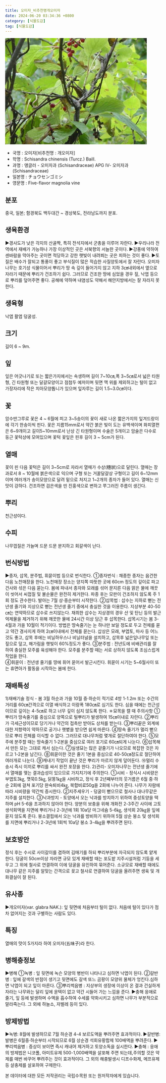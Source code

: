 ```yaml
---
title: 오미자_비추천명개오미자
date: 2024-06-20 03:34:36 +0800
category: [식물도감]
tag: [식물도감]
---
```




![오미자[비추천명 : 개오미자]](/assets/img/fileUpload/plants/basic/Schisandraceae/Schisandra/11772/1_th2.JPG)
- 국명 : 오미자[비추천명 : 개오미자]
- 학명 : Schisandra chinensis (Turcz.) Baill.
- 과명 : 앵글러 - 오미자과 (Schisandraceae) APG Ⅳ- 오미자과 (Schisandraceae)
- 일본명 : チョウセンゴミシ
- 영문명 : Five-flavor magnolia vine


## 분포
중국, 일본; 함경북도 백두대간 ~ 경상북도, 전라남도까지 분포.
## 생육환경
▶경사도가 낮은 각지의 산골짝, 특히 전석지에서 군총을 이루어 자란다. 
▶우리나라 전역에서 재배가 가능하나 가장 이상적인 곳은 서북향의 서늘한 곳이다. 
▶강풍에 약하여 센바람을 막아주는 곳이면 적당하고 강한 햇빛이 내려쬐는 곳은 피하는 것이 좋다.
▶토질은 배수가 잘되고 통풍이 좋고 부식질이 많은 적습한 사질양토에서 잘 자란다. 오미자나무는 호기성 식물이어서 뿌리가 땅 속 깊이 들어가지 않고 지하 3㎝내외에서 옆으로 자라기 때문에 뿌리가 건조하기 쉽다. 그러므로 건조한 땅에 심었을 경우 짚, 낙엽 등으로 뿌리를 덮어주면 좋다. 공해에 약하며 내염성도 약해서 해안지방에서는 잘 자라지 못한다.
## 생육형
낙엽 활엽 덩굴성.
## 크기
길이 6 ~ 9m. 
## 잎
잎은 어긋나기로 또는 짧은가지에서는 속생하며 길이 7~10㎝,폭 3~5㎝로서 넓은 타원형, 긴 타원형 또는 달걀모양이고 점첨두 예저이며 뒷면 맥 위를 제외하고는 털이 없고 가장자리에 작은 치아모양톱니가 있으며 잎자루는 길이 1.5~3.0㎝이다.
## 꽃
암수딴그루로 꽃은 4 ~ 6월에 피고 3~5송이의 꽃이 새로 나온 짧은가지의 잎겨드랑이에 각기 한송이씩 핀다.  꽃은 지름15mm로서 약간 붉은 빛이 도는 유백색이며 화피열편은 6~9개이고 길이5~10mm로서 난상 긴 타원형이며 수술은 5개이고 암술은 다수로 둥근 꽃턱상에 모여있으며 꽃턱 꽃잎은 핀후 길이 3 ~ 5cm가 된다.
## 열매
꽃이 핀 다음 꽃턱은 길이 3~5cm로 자라서 열매가 수상(穗狀)으로 달린다. 열매는 장과로서 8 ~ 10월에 붉은색으로 익으며 구형 또는 거꿀달걀상 구형이고 길이 6~12mm이며 여러개가 송이모양으로 달려 밑으로 처지고 1~2개의 종자가 들어 있다. 열매는 신맛이 강하다. 건조하면 검은색을 띤 진홍색으로 변하고 쭈그러진 주름이 생긴다.
## 뿌리
천근성이다.
## 수피
나무껍질은 가늘며 드문 드문 분지하고 회갈색이 난다.
## 번식방법
▶종자, 삽목, 분주법, 휘묻이법 등으로 번식한다.
①종자번식 : 채종한 종자는 음건한 다음 노천매장을 한다. 노천매장 장소는 양지쪽 따뜻한 곳에 60cm 정도의 깊이로 파고 건사와 섞은 다음 묻는다. 봄에 파내서 종자와 모래를 섞어 문지른 다음 맑은 물에 깨끗이 씻어서 씨껍질 및 불순물은 완전히 제거한다. 파종 후는 모판이 건조하지 않도록 주 1회 정도 관수한다. 발아는 7월 상·중순부터 시작한다.
②삽목법 : 삽수는 지하로 뻗는 전년생 줄기와 지상으로 뻗는 전년생 줄기 중에서 충실한 것을 이용한다. 지상부분 40-50㎝는 연약하므로 삽수로 쓰지않는다. 채취한 삽수는 지상경의 경우 산 및 탄닌 등의 발근 억제물을 제거하기 위해 깨끗한 물에 24시간 이상 담근 후 삽목한다. 삽목시기는 봄 3-4월과 가을 10월이 적기이다. 방법은 땅속줄기는 눈 하나만 보일 정도로 두고 전체를 묻고  약간 경사지게 하여 2㎝이내에서 전체를 묻는다. 삽상은 모래, 부엽토, 마사 등 어느것도 좋고, 삽목 후에는 비닐하우스나 비닐터널을 설치하고, 삽목후 넓은잎나무잎 또는 짚으로 덮고, 해가림을 햇빛이 60%정도가 좋다.
③분주법 : 전년도에 비배관리를 잘 하여 충실한 모주를 육성해야 한다. 모주를 분주할 때는 서로 상하지 않도록 조심스럽게 작업을 한다.  
④휘묻이 : 전년생 줄기를 땅에 휘어 묻어서 발근시킨다. 휘묻이 시기는 5~6월사이 또는 휴면아가 활동을 시작하는 봄에 한다.
## 재배특성
1)재배기술
정식 - 봄 3월 하순과 가을 10월 중·하순이 적기로 4방 1-1.2m 또는 수간의 거리를 60㎝간격으로 이열 배식하고 이랑폭 180㎝로 심기도 한다. 심을 때에는 천근성이므로 깊이는 4-5㎝로 하고 너무 깊이 심지 않도록 한다.
＊묘목을 캘 때 주의사항
①뿌리가 땅속줄기를 중심으로 양쪽으로 털뿌리가 발생하여 15㎝이내로 자란다.
②뿌리가 극세근성이므로 당기거나 약간의 접촉만 받아도 상처를 받는다.
③뿌리끝은 외계에 대한 저항력이 약하므로 공기나 햇볕을 받으면 쉽게 마른다.
④땅속 줄기가 멀리 뻗으므로 뿌리 전체를 이식할 수 없다. 그러므로 대나무처럼 몇개로 절단하여야 한다.
⑤모주에 분주할 때는 땅속줄기 1-2본을 중심으로 여러 포기로 60㎝되게 나눈다.
⑥삽목해서 만든 모는 그대로 캐서 심는다.
⑦실생묘는 많은 겉줄기가 나오므로 복잡한 것은 자르고 1-2본을 남긴다.
⑧휘묻이한 것은 줄기 1본을 중심으로 40-50㎝정도로 절단하여 여러개로 나눈다.
⑨캐내기 작업이 끝난 것은 뿌리가 마르지 않게 덮어둔다.
⑩멀리 수송시 즉시 이끼로 뿌리를 싸서 완전 포장을 한다.
2)관리- 오미자나무는 전년생 줄기에서 열매를 맺는 결과습성이 있으므로 가지치기에 주의한다.
①시비 - 정식시 시비량은 부엽토3㎏, 깻묵0.5㎏, 닭똥1㎏을 시비하고, 정식 후 2년째부터의 웃거름은 6월 중·하순 2회에 걸쳐 포기당 완숙퇴비4㎏, 복합비료50g을 2회에 나누어 준다. 나무가 자람에 따라 시비량을 약간씩 증시한다.
②지주세우기 - 덩굴이 뻗으므로 철사나 대나무같은 지주를 설치한다.
③낙과방지 - 토양에서 오는 낙과를 방지하기 위하여 중성토양을 택하며 pH 5-6을 초과하지 않아야 한다. 양분의 보충을 위해 개화전 2-3주간 사이에 고토생석회액을 지면에 뿌리거나 2-3년에 1회 10a당 마그네슘 5-6㎏, 생석회 20㎏을 잎에 묻지 않도록 준다. 붕소결핍에서 오는 낙과를 방비하기 위하여 5월 상순 붕소 및 생석회를 지면에 뿌리거나 2-3년에 1회씩 10a당 붕소 3-4㎏을 뿌려주면 된다.
## 보호방안
정식 후는 수시로 사이갈이를 겸하여 김매기를 하되 뿌리부분에 자극되지 않도록 얕게 한다. 덩굴이 50cm이상 자라면 규모 있게 재배할 때는 포도밭 지주시설처럼 기둥을 세우고 그 위에 철사로 연결하여 이에 덩굴을 유인하여 묶어준다. 소규모로 재배할 때에도 대나무 같은 지주를 알맞는 간격으로 꽂고 철사로 연결하여 덩굴을 올려주면 생육 및 개화결실이 잘 된다.
## 유사종
▶개오미자(var. glabra NAK.): 잎 뒷면에 처음부터 털이 없다. 처음에 털이 있다가 점차 없어지는 것과 구별하는 사람도 있다.
## 특징
열매의 맛이 5가지라 하여 오미자(五味子)라 한다.
## 병해충정보
▶병해
①녹병 : 잎 뒷면에 녹슨 모양의 병반이 나타나고 심하면 낙엽이 된다.
②갈반병 : 잎에 갈색의 반점이 생기고 뒷면에도 갈색 또느 곰팡이 모양위 물체가 엉킨다.심하면 낙엽이 되고 잎이 마른다.
③뿌리썩음병 : 지상부의 생장에 이상이 온 결과 건실하게 자라는 나무와는 달리 잎에 윤택이 없고 약간 시들어 가는 느낌을 준다.
▶충해
응애로 줄기, 잎 등에 발생하며 수액을 흡수하여 수세를 약화시키고 심하면 나무가 부분적으로 말라죽는다. 그 외에 하늘소, 자벌레 등이 있다.
## 방제방법
▶녹병: 8월에 발생하므로 7월 하순경 4-4 보르도액을 뿌려주면 효과적이다.
▶갈반병: 발병은 6월중·하순부터 시작되므로 6월 상순경 석회유황합제 100배액을 뿌려준다.
▶뿌리썩음병 : 증상이 보이면 즉시 캐내어 제거하고 토양소독을 실시한다.
▶충해 : 응애의 방제법은 니코폴, 아미트유제 500-1,000배액을 살포해 주면 되는데,주의할 것은 약제를 매번 바꾸어 뿌려주는 것이 효과적이다. 그 외의 해충발생시 디프수화제, 메프유제 등 살충제를 살포하여 구제한다.






본 데이터에 대한 모든 저작권리는 국립수목원 또는 원저작자에게 있습니다.
